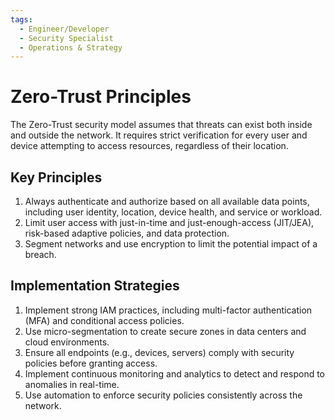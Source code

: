 ```yaml
---
tags:
  - Engineer/Developer
  - Security Specialist
  - Operations & Strategy
---
```


# Zero-Trust Principles

The Zero-Trust security model assumes that threats can exist both inside and outside the network. It requires strict verification for every user and device attempting to access resources, regardless of their location.

## Key Principles

1. Always authenticate and authorize based on all available data points, including user identity, location, device health, and service or workload.
2. Limit user access with just-in-time and just-enough-access (JIT/JEA), risk-based adaptive policies, and data protection.
3. Segment networks and use encryption to limit the potential impact of a breach.

## Implementation Strategies

1. Implement strong IAM practices, including multi-factor authentication (MFA) and conditional access policies.
2. Use micro-segmentation to create secure zones in data centers and cloud environments.
3. Ensure all endpoints (e.g., devices, servers) comply with security policies before granting access.
4. Implement continuous monitoring and analytics to detect and respond to anomalies in real-time.
5. Use automation to enforce security policies consistently across the network.
